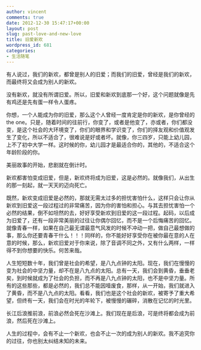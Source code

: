 ```yaml
---
author: vincent
comments: true
date: 2012-12-30 15:47:17+00:00
layout: post
slug: past-love-and-new-love
title: 旧爱新欢
wordpress_id: 681
categories:
- 生活随笔
---
```


有人说过，我们的新欢，都曾是别人的旧爱；而我们的旧爱，曾经是我们的新欢，而最终将又会成为别人的新欢。

没有新欢，就没有所谓旧爱。所以，旧爱和新欢到底那一个好，这个问题就像是先有鸡还是先有蛋一样令人蛋疼。

你想，一个人能成为你的旧爱，那么这个人曾经一度肯定是你的新欢，是你曾经的the one。只是，随着时间的往前行，你变了，或者是他变了，亦或者，你们都没变，是这个社会的大环境变了，你们的眼界和学识变了，你们的择友观和价值观发生了变化，所以不适合了，很难说是好或者坏。就像，你三四岁，只能上幼儿园，上不了初中大学一样。这时候的你，幼儿园才是最适合你的，其他的，不适合这个年龄阶段的你。

美丽故事的开始，悲剧就在倒计时。

新欢都害怕变成旧爱，但是，新欢终将成为旧爱，这是必然的。就像我们，从出生的那一刻起，就一天天的迈向死亡。

既然，新欢变成旧爱是必然的，那就无需太过多的担忧害怕什么，这样只会让你从新欢到旧爱这一段过程过的非常痛苦，因为你的害怕和担心。与其去担忧害怕一个必然的结果，倒不如坦然的去，好好享受新欢到旧爱的这一段过程。起码，以后成为旧爱了，还有一段非常美丽的过往让你偶尔回忆，而不是一个后悔痛苦的回忆。就像青春一样，如果在自己最无谓最意气风发的时候不冲动一把，做自己最想做的事，那么你还要青春干什么！！！同样的，你不能好好享受你在被你最在意的人在意的时候，那么，新欢旧爱对于你来说，除了音调不同之外，又有什么两样，一样得不到你想要的快乐。何苦来哉。

人生短短数十年，我们曾是社会的希望，是八九点钟的太阳。现在，我们在慢慢的变为社会的中坚力量，却不在是八九点的太阳。总有一天，我们会到黄昏，垂垂老矣，到时候就成为了社会的负担，而不再是八九点钟的太阳，也不是中坚力量。所有的这些那些，都是必然的，我们总不能因噎废食，那样，从一开始，我们就进入了黄昏，而不是八九点的太阳。看看，我们也是这个社会的新欢，被寄予了重大希望，但终有一天，我们会在时光的年轮下，被慢慢的碾碎，消散在记忆的时光里。

长江后浪推前浪，前浪必然会死在沙滩上。我们现在是后浪，可是终将都会成为前浪，然后死在沙滩上。

人生的过程中，会有不止一个新欢，也会不止一次的成为别人的新欢。我不追究你的过往，你也别太纠结未知的未来。




